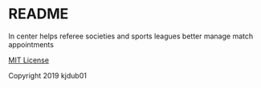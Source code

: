 # README

In center helps referee societies and sports leagues better manage match appointments

<a href="https://opensource.org/licenses/MIT">MIT License</a>

Copyright 2019 kjdub01

